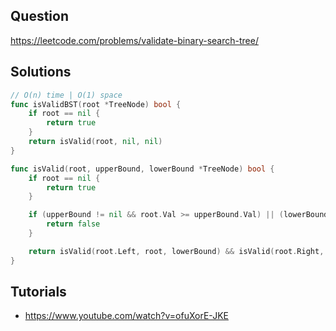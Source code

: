 ## Question

https://leetcode.com/problems/validate-binary-search-tree/

## Solutions

```go
// O(n) time | O(1) space
func isValidBST(root *TreeNode) bool {
	if root == nil {
		return true
	}
	return isValid(root, nil, nil)
}

func isValid(root, upperBound, lowerBound *TreeNode) bool {
	if root == nil {
		return true
	}

	if (upperBound != nil && root.Val >= upperBound.Val) || (lowerBound != nil && root.Val <= lowerBound.Val) {
		return false
	}

	return isValid(root.Left, root, lowerBound) && isValid(root.Right, upperBound, root)
}
```

## Tutorials

- https://www.youtube.com/watch?v=ofuXorE-JKE
